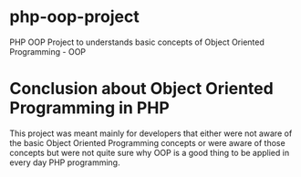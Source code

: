 # php-oop-project
PHP OOP Project to understands basic concepts of Object Oriented Programming - OOP

# Conclusion about Object Oriented Programming in PHP
This project was meant mainly for developers that either were not aware of the basic Object Oriented Programming concepts or were aware of those concepts but were not quite sure why OOP is a good thing to be applied in every day PHP programming.
